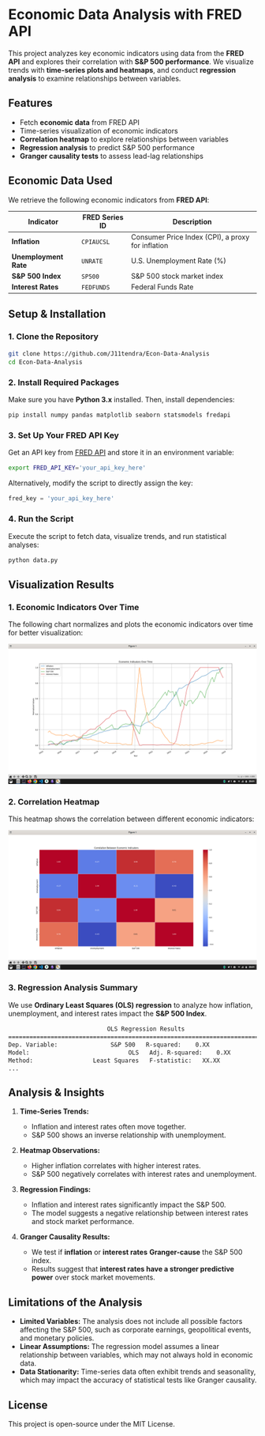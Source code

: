 # Economic Data Analysis with FRED API

This project analyzes key economic indicators using data from the **FRED API** and explores their correlation with **S&P 500 performance**. We visualize trends with **time-series plots and heatmaps**, and conduct **regression analysis** to examine relationships between variables.

## Features
- Fetch **economic data** from FRED API
- Time-series visualization of economic indicators
- **Correlation heatmap** to explore relationships between variables
- **Regression analysis** to predict S&P 500 performance
- **Granger causality tests** to assess lead-lag relationships

## Economic Data Used
We retrieve the following economic indicators from **FRED API**:

| Indicator        | FRED Series ID | Description |
|----------------|--------------|-------------|
| **Inflation** | `CPIAUCSL` | Consumer Price Index (CPI), a proxy for inflation |
| **Unemployment Rate** | `UNRATE` | U.S. Unemployment Rate (%) |
| **S&P 500 Index** | `SP500` | S&P 500 stock market index |
| **Interest Rates** | `FEDFUNDS` | Federal Funds Rate |

## Setup & Installation
### 1️. Clone the Repository
```bash
git clone https://github.com/J11tendra/Econ-Data-Analysis
cd Econ-Data-Analysis
```
### 2️. Install Required Packages
Make sure you have **Python 3.x** installed. Then, install dependencies:
```bash
pip install numpy pandas matplotlib seaborn statsmodels fredapi
```
### 3️. Set Up Your FRED API Key
Get an API key from [FRED API](https://fred.stlouisfed.org/) and store it in an environment variable:
```bash
export FRED_API_KEY='your_api_key_here'
```
Alternatively, modify the script to directly assign the key:
```python
fred_key = 'your_api_key_here'
```

### 4️. Run the Script
Execute the script to fetch data, visualize trends, and run statistical analyses:
```bash
python data.py
```

## Visualization Results
### **1. Economic Indicators Over Time**
The following chart normalizes and plots the economic indicators over time for better visualization:

![Time-Series Plot](demo/timeseries.png)

### **2. Correlation Heatmap**
This heatmap shows the correlation between different economic indicators:

![Correlation Heatmap](demo/heatmap.png)

### **3. Regression Analysis Summary**
We use **Ordinary Least Squares (OLS) regression** to analyze how inflation, unemployment, and interest rates impact the **S&P 500 Index**.

```
                            OLS Regression Results                            
==============================================================================
Dep. Variable:               S&P 500   R-squared:    0.XX
Model:                            OLS   Adj. R-squared:    0.XX
Method:                 Least Squares   F-statistic:   XX.XX
...
```

## Analysis & Insights
1. **Time-Series Trends:**
   - Inflation and interest rates often move together.
   - S&P 500 shows an inverse relationship with unemployment.

2. **Heatmap Observations:**
   - Higher inflation correlates with higher interest rates.
   - S&P 500 negatively correlates with interest rates and unemployment.

3. **Regression Findings:**
   - Inflation and interest rates significantly impact the S&P 500.
   - The model suggests a negative relationship between interest rates and stock market performance.

4. **Granger Causality Results:**
   - We test if **inflation** or **interest rates** **Granger-cause** the S&P 500 index.
   - Results suggest that **interest rates have a stronger predictive power** over stock market movements.

## Limitations of the Analysis
- **Limited Variables:** The analysis does not include all possible factors affecting the S&P 500, such as corporate earnings, geopolitical events, and monetary policies.
- **Linear Assumptions:** The regression model assumes a linear relationship between variables, which may not always hold in economic data.
- **Data Stationarity:** Time-series data often exhibit trends and seasonality, which may impact the accuracy of statistical tests like Granger causality.

## License
This project is open-source under the MIT License.